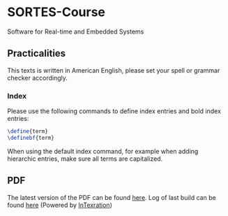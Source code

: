 SORTES-Course
=============

Software for Real-time and Embedded Systems

## Practicalities

This texts is written in American English, please set your spell or grammar checker accordingly.  

### Index

Please use the following commands to define index entries and bold index entries:
```tex
\define{term}
\definebf{term}
```
When using the default index command, for example when adding hierarchic entries, make sure all terms are capitalized.

## PDF

The latest version of the PDF can be found [here](http://git.jonasdevlieghere.com:8000/out/SORTES-Course/main). Log of last build can be found [here](http://git.jonasdevlieghere.com:8000/log/SORTES-Course/main) (Powered by [InTexration](https://github.com/JDevlieghere/InTeXration))
